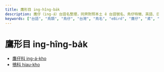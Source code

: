 ```yaml
---
title: 鷹形目 ing-hîng-ba̍k
description: 鷹仔（ing-á）台語名整理，同齊對照本土 ê 台語號名、鳥仔特徵、英語、日語、華語翻譯，嘛有物種 ê eBird 網址，予未來 ê 物種命名參考。
keywords: ["台語", "鳥類", "鳥仔", "台灣", "鳥名", "eBird", "鷹仔", "鳶", "鴞"]
---
```


# 鷹形目 ing-hîng-ba̍k

- [鷹仔科 ing-á-kho](./accipitridae.md)
- [鴞科 hiau-kho](./pandionidae.md)
